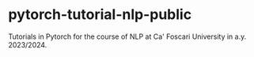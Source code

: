 # pytorch-tutorial-nlp-public
Tutorials in Pytorch for the course of NLP at Ca' Foscari University in a.y. 2023/2024. 

